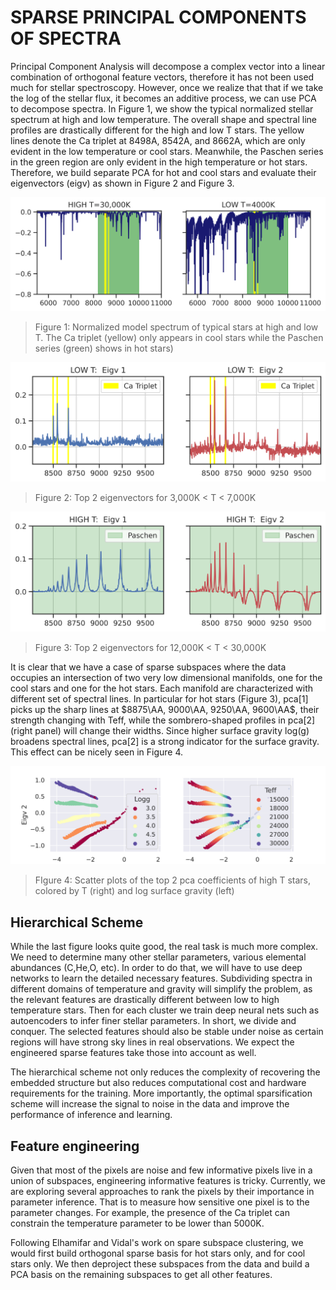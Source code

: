 # SPARSE PRINCIPAL COMPONENTS OF SPECTRA

Principal Component Analysis will decompose a complex vector into a linear combination of orthogonal feature vectors, therefore it has not been used much for stellar spectroscopy. However, once we realize that that if we take the log of the stellar flux, it becomes an additive process, we can use PCA to decompose spectra. In Figure 1, we show the typical normalized stellar spectrum at high and low temperature. The overall shape and spectral line profiles are drastically different for the high and low T stars. The yellow lines denote the Ca triplet at 8498A, 8542A, and 8662A, which are only evident in the low temperature or cool stars. Meanwhile, the Paschen series in the green region are only evident in the high temperature or hot stars. Therefore, we build separate PCA for hot and cool stars and evaluate their eigenvectors (eigv) as shown in Figure 2 and Figure 3. 

![alt text](https://github.com/ViskaWei/LV/blob/master/nb/img/highlowFlux.png?raw=true)
> Figure 1: Normalized model spectrum of typical stars at high and low T. The Ca triplet (yellow) only appears in cool stars while the Paschen series (green) shows in hot stars)

![alt text](https://github.com/ViskaWei/LV/blob/master/nb/img/LOWTPC01.png?raw=true)
> Figure 2: Top 2 eigenvectors for 3,000K < T < 7,000K

![alt text](https://github.com/ViskaWei/LV/blob/master/nb/img/HighTPC01.png?raw=true)
> Figure 3: Top 2 eigenvectors for 12,000K < T < 30,000K


It is clear that we have a case of sparse subspaces where the data occupies an intersection of two very low dimensional manifolds, one for the cool stars and one for the hot stars. Each manifold are characterized with different set of spectral lines. In particular for hot stars (Figure 3), pca[1] picks up the sharp lines at $8875\AA, 9000\AA, 9250\AA, 9600\AA$, their strength changing with Teff, while the sombrero-shaped profiles in pca[2] (right panel) will change their widths. Since higher surface gravity log(g) broadens spectral lines, pca[2] is a strong indicator for the surface gravity. 
This effect can be nicely seen in Figure 4.


![alt text](https://github.com/ViskaWei/LV/blob/master/nb/img/LgTep01.png?raw=true)
> FIgure 4: Scatter plots of the top 2 pca coefficients of high T stars, colored by T (right) and log surface gravity (left)

## Hierarchical Scheme
While the last figure looks quite good, the real task is much more complex. We need to determine many other stellar parameters, various elemental abundances (C,He,O, etc). In order to do that, we will have to use deep networks to learn the detailed necessary features.
Subdividing spectra in different domains of temperature and gravity will simplify the problem, as the relevant features are drastically different between low to high temperature stars. Then for each cluster we train deep neural nets such as autoencoders to infer finer stellar parameters. In short, we divide and conquer. 
The selected features should also be stable under noise as certain regions will have strong sky lines in real observations. We expect the engineered sparse features take those into account as well. 

The hierarchical scheme not only reduces the complexity of recovering the embedded structure but also reduces computational cost and hardware requirements for the training. More importantly, the optimal sparsification scheme will increase the signal to noise in the data and improve the performance of inference and learning.

## Feature engineering

Given that most of the pixels are noise and few informative pixels live in a union of subspaces, engineering informative features is tricky.  Currently, we are exploring several approaches to rank the pixels by their importance in parameter inference. That is to measure how sensitive one pixel is to the parameter changes. For example, the presence of the Ca triplet can constrain the temperature parameter to be lower than 5000K.  

Following Elhamifar and Vidal's work on spare subspace clustering, we would first build orthogonal sparse basis for hot stars only, and for cool stars only. We then deproject these subspaces from the data and build a PCA basis on the remaining subspaces to get all other features.



